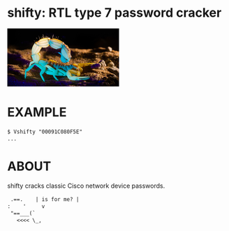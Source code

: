 # shifty: RTL type 7 password cracker

![UV glowing scorpion](shifty.png)

# EXAMPLE

```console
$ Vshifty "00091C080F5E"
...
```

# ABOUT

shifty cracks classic Cisco network device passwords.

```text
 .==.    | is for me? |
:    '     v
 "==___(`
   <<<< \_,
```
